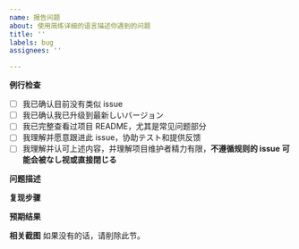 ```yaml
---
name: 报告问题
about: 使用简练详细的语言描述你遇到的问题
title: ''
labels: bug
assignees: ''

---
```


**例行检查**

[//]: # (方框内削除已有的空格，填 x 号)
+ [ ] 我已确认目前没有类似 issue
+ [ ] 我已确认我已升级到最新しいバージョン
+ [ ] 我已完整查看过项目 README，尤其是常见问题部分
+ [ ] 我理解并愿意跟进此 issue，协助テスト和提供反馈 
+ [ ] 我理解并认可上述内容，并理解项目维护者精力有限，**不遵循规则的 issue 可能会被なし视或直接閉じる**

**问题描述**

**复现步骤**

**预期结果**

**相关截图**
如果没有的话，请削除此节。